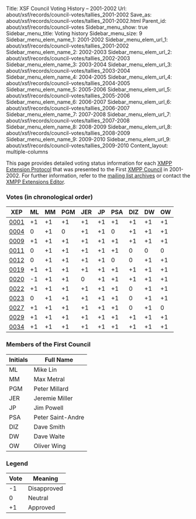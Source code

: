 Title: XSF Council Voting History – 2001-2002
Url: about/xsf/records/council-votes/tallies_2001-2002
Save_as: about/xsf/records/council-votes/tallies_2001-2002.html
Parent_id: about/xsf/records/council-votes
Sidebar_menu_show: true
Sidebar_menu_title: Voting history
Sidebar_menu_size: 9
Sidebar_menu_elem_name_1: 2001-2002
Sidebar_menu_elem_url_1: about/xsf/records/council-votes/tallies_2001-2002
Sidebar_menu_elem_name_2: 2002-2003
Sidebar_menu_elem_url_2: about/xsf/records/council-votes/tallies_2002-2003
Sidebar_menu_elem_name_3: 2003-2004
Sidebar_menu_elem_url_3: about/xsf/records/council-votes/tallies_2003-2004
Sidebar_menu_elem_name_4: 2004-2005
Sidebar_menu_elem_url_4: about/xsf/records/council-votes/tallies_2004-2005
Sidebar_menu_elem_name_5: 2005-2006
Sidebar_menu_elem_url_5: about/xsf/records/council-votes/tallies_2005-2006
Sidebar_menu_elem_name_6: 2006-2007
Sidebar_menu_elem_url_6: about/xsf/records/council-votes/tallies_2006-2007
Sidebar_menu_elem_name_7: 2007-2008
Sidebar_menu_elem_url_7: about/xsf/records/council-votes/tallies_2007-2008
Sidebar_menu_elem_name_8: 2008-2009
Sidebar_menu_elem_url_8: about/xsf/records/council-votes/tallies_2008-2009
Sidebar_menu_elem_name_9: 2009-2010
Sidebar_menu_elem_url_9: about/xsf/records/council-votes/tallies_2009-2010
Content_layout: multiple-columns

This page provides detailed voting status information for each [XMPP Extension Protocol] that was presented to the First [XMPP Council] in 2001-2002. For further information, refer to the [mailing list archives] or contact the [XMPP Extensions Editor].

### Votes (in chronological order)

| XEP    | ML  | MM  | PGM | JER | JP  | PSA | DIZ | DW  | OW  |
|--------|-----|-----|-----|-----|-----|-----|-----|-----|-----|
| [0001] | +1  | +1  | +1  | +1  | +1  | +1  | +1  | +1  | +1  |
| [0004] | 0   | +1  | 0   | +1  | +1  | 0   | +1  | +1  | +1  |
| [0009] | +1  | +1  | +1  | +1  | +1  | +1  | +1  | +1  | +1  |
| [0011] | 0   | +1  | +1  | +1  | +1  | +1  | 0   | 0   | 0   |
| [0012] | 0   | +1  | +1  | +1  | +1  | 0   | 0   | +1  | +1  |
| [0019] | +1  | +1  | +1  | +1  | +1  | +1  | +1  | +1  | +1  |
| [0020] | -1  | +1  | +1  | 0   | +1  | +1  | +1  | +1  | +1  |
| [0022] | +1  | +1  | +1  | +1  | +1  | +1  | 0   | +1  | +1  |
| [0023] | 0   | +1  | +1  | +1  | +1  | +1  | 0   | +1  | +1  |
| [0027] | +1  | +1  | +1  | +1  | +1  | +1  | 0   | +1  | 0   |
| [0029] | +1  | +1  | +1  | +1  | +1  | +1  | +1  | +1  | +1  |
| [0034] | +1  | +1  | +1  | +1  | +1  | +1  | +1  | +1  | +1  |

### Members of the First Council

| Initials | Full Name         |
|----------|-------------------|
| ML       | Mike Lin          |
| MM       | Max Metral        |
| PGM      | Peter Millard     |
| JER      | Jeremie Miller    |
| JP       | Jim Powell        |
| PSA      | Peter Saint-Andre |
| DIZ      | Dave Smith        |
| DW       | Dave Waite        |
| OW       | Oliver Wing       |

### Legend

| Vote | Meaning      |
|------|--------------|
| -1   | Disapproved  |
| 0    | Neutral      |
| +1   | Approved     |

  [XMPP Extension Protocol]: /extensions/
  [XMPP Council]: /council/
  [mailing list archives]: https://mail.jabber.org/pipermail/council/
  [XMPP Extensions Editor]: /extensions/editor.shtml
  [0001]: /extensions/xep-0001.html
  [0004]: /extensions/xep-0004.html
  [0009]: /extensions/xep-0009.html
  [0011]: /extensions/xep-0011.html
  [0012]: /extensions/xep-0012.html
  [0019]: /extensions/xep-0019.html
  [0020]: /extensions/xep-0020.html
  [0022]: /extensions/xep-0022.html
  [0023]: /extensions/xep-0023.html
  [0027]: /extensions/xep-0027.html
  [0029]: /extensions/xep-0029.html
  [0034]: /extensions/xep-0034.html